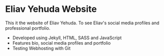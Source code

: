 # Eliav Yehuda Website

This it the website of Eliav Yehuda. To see Eliav's social media profiles and professional portfolio.

* Developed using Jekyll, HTML, SASS and JavaScript
* Features bio, social media profiles and portfolio
* Testing Webhosting with Git